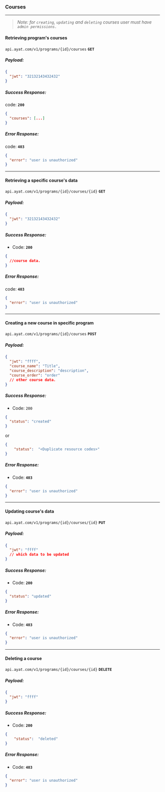 ### Courses

<hr />

> *Note: for `creating`, `updating` and `deleting` courses user must have `admin permissions.`*

#### Retrieving program's courses

`api.ayat.com/v1/programs/{id}/courses` **`GET`**

##### Payload:

```json
{
  "jwt": "32132143432432"
}
```

##### Success Response:

code: **`200`**

```json
{
  "courses": [...]
}
```

##### Error Response:

code: **`403`**

```json
{
  "error": "user is unauthorized"
}
```

<hr />

#### Retrieving a specific course's data

`api.ayat.com/v1/programs/{id}/courses/{id}` **`GET`**

##### Payload:

```json
{
  "jwt": "32132143432432"
}
```

##### Success Response:

- Code: **`200`**

```json
{
  //course data.
}
```

##### Error Response:

code: **`403`**

```json
{
  "error": "user is unauthorized"
}
```

<hr />

#### Creating a new course in specific program

`api.ayat.com/v1/programs/{id}/courses` **`POST`**

##### Payload:

```json
{
  "jwt": "ffff",
  "course_name": "Title",
  "course_description": "description",
  "course_order": "order"
  // other course data.
}
```

##### Success Response:

- Code: `200`

```json
{
  "status": "created"
}
```

or

```Json
{
    "status":  "<Duplicate resource codes>"
}
```

##### Error Response:

- Code: **`403`**

```json
{
  "error": "user is unauthorized"
}
```

<hr />

#### Updating course's data

`api.ayat.com/v1/programs/{id}/courses/{id}` **`PUT`**

##### Payload:

```json
{
  "jwt": "ffff"
  // which data to be updated
}
```

##### Success Response:

- Code: **`200`**

```json
{
  "status": "updated"
}
```

##### Error Response:

- Code: **`403`**

```json
{
  "error": "user is unauthorized"
}
```

<hr />

#### Deleting a course

`api.ayat.com/v1/programs/{id}/courses/{id}` **`DELETE`**

##### Payload:

```json
{
  "jwt": "ffff"
}
```

##### Success Response:

- Code: **`200`**

```Json
{
    "status":  "deleted"
}
```

##### Error Response:

- Code: **`403`**

```json
{
  "error": "user is unauthorized"
}
```
